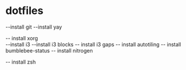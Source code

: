 # dotfiles
--install git 
--install yay

-- install xorg  
--install i3
--install i3 blocks 
-- install i3 gaps 
-- install autotiling 
-- install bumblebee-status 
-- install nitrogen 

-- install zsh 

